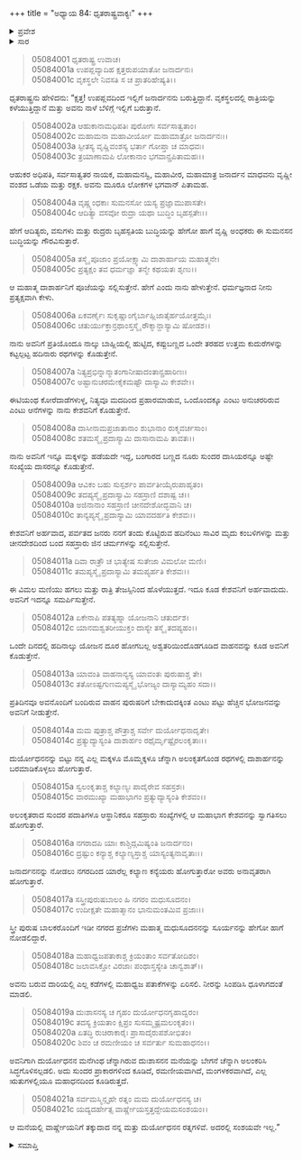 +++
title = "ಅಧ್ಯಾಯ 84: ಧೃತರಾಷ್ಟ್ರವಾಕ್ಯಃ"
+++

<details><summary>ಪ್ರವೇಶ</summary>


।।   ಓಂ ಓಂ ನಮೋ ನಾರಾಯಣಾಯ।।   ಶ್ರೀ ವೇದವ್ಯಾಸಾಯ ನಮಃ ।।

ಶ್ರೀ ಕೃಷ್ಣದ್ವೈಪಾಯನ ವೇದವ್ಯಾಸ ವಿರಚಿತ  

**ಶ್ರೀ ಮಹಾಭಾರತ**

**ಉದ್ಯೋಗ ಪರ್ವ**

**ಭಗವದ್ಯಾನ ಪರ್ವ**

**ಅಧ್ಯಾಯ 84**

</details>


<details><summary>ಸಾರ</summary>

ಕೃಷ್ಣನಿಗೆ ಏನೆಲ್ಲ ಉಡುಗೊರೆಗಳನ್ನಿತ್ತು ಸತ್ಕರಿಸುತ್ತೇನೆಂದು ಧೃತರಾಷ್ಟ್ರನು ವಿದುರನಿಗೆ ಹೇಳಿಕೊಳ್ಳುವುದು (1-21).

</details>



> 05084001 ಧೃತರಾಷ್ಟ್ರ ಉವಾಚ।  
05084001a ಉಪಪ್ಲವ್ಯಾದಿಹ ಕ್ಷತ್ತರುಪಯಾತೋ ಜನಾರ್ದನಃ।  
05084001c ವೃಕಸ್ಥಲೇ ನಿವಸತಿ ಸ ಚ ಪ್ರಾತರಿಹೇಷ್ಯತಿ।।

ಧೃತರಾಷ್ಟ್ರನು ಹೇಳಿದನು: “ಕ್ಷತ್ತ! ಉಪಪ್ಲವದಿಂದ ಇಲ್ಲಿಗೆ ಜನಾರ್ದನನು ಬರುತ್ತಿದ್ದಾನೆ. ವೃಕಸ್ಥಲದಲ್ಲಿ ರಾತ್ರಿಯನ್ನು ಕಳೆಯುತ್ತಿದ್ದಾನೆ ಮತ್ತು ಅವನು ನಾಳೆ ಬೆಳಿಗ್ಗೆ ಇಲ್ಲಿಗೆ ಬರುತ್ತಾನೆ.

> 05084002a ಆಹುಕಾನಾಮಧಿಪತಿಃ ಪುರೋಗಃ ಸರ್ವಸಾತ್ವತಾಂ।  
05084002c ಮಹಾಮನಾ ಮಹಾವೀರ್ಯೋ ಮಹಾಮಾತ್ರೋ ಜನಾರ್ದನಃ।।  
05084003a ಸ್ಫೀತಸ್ಯ ವೃಷ್ಣಿವಂಶಸ್ಯ ಭರ್ತಾ ಗೋಪ್ತಾ ಚ ಮಾಧವಃ।   
05084003c ತ್ರಯಾಣಾಮಪಿ ಲೋಕಾನಾಂ ಭಗವಾನ್ಪ್ರಪಿತಾಮಹಃ।।

ಆಹುಕರ ಅಧಿಪತಿ, ಸರ್ವಸಾತ್ವತರ ನಾಯಕ, ಮಹಾಮನಸ್ವಿ, ಮಹಾವೀರ, ಮಹಾಮಾತ್ರ ಜನಾರ್ದನ ಮಾಧವನು ವೃಷ್ಣೀ ವಂಶದ ಒಡೆಯ ಮತ್ತು ರಕ್ಷಕ. ಅವನು ಮೂರೂ ಲೋಕಗಳ ಭಗವಾನ್ ಪಿತಾಮಹ.

> 05084004a ವೃಷ್ಣ್ಯಂಧಕಾಃ ಸುಮನಸೋ ಯಸ್ಯ ಪ್ರಜ್ಞಾಮುಪಾಸತೇ।  
05084004c ಆದಿತ್ಯಾ ವಸವೋ ರುದ್ರಾ ಯಥಾ ಬುದ್ಧಿಂ ಬೃಹಸ್ಪತೇಃ।।

ಹೇಗೆ ಆದಿತ್ಯರು, ವಸುಗಳು ಮತ್ತು ರುದ್ರರು ಬೃಹಸ್ಪತಿಯ ಬುದ್ಧಿಯನ್ನು ಹೇಗೋ ಹಾಗೆ ವೃಷ್ಣಿ ಅಂಧಕರು ಈ ಸುಮನಸನ ಬುದ್ಧಿಯನ್ನು ಗೌರವಿಸುತ್ತಾರೆ.

> 05084005a ತಸ್ಮೈ ಪೂಜಾಂ ಪ್ರಯೋಕ್ಷ್ಯಾಮಿ ದಾಶಾರ್ಹಾಯ ಮಹಾತ್ಮನೇ।  
05084005c ಪ್ರತ್ಯಕ್ಷಂ ತವ ಧರ್ಮಜ್ಞಾ ತನ್ಮೇ ಕಥಯತಃ ಶೃಣು।।

ಆ ಮಹಾತ್ಮ ದಾಶಾರ್ಹನಿಗೆ ಪೂಜೆಯನ್ನು ಸಲ್ಲಿಸುತ್ತೇನೆ. ಹೇಗೆ ಎಂದು ನಾನು ಹೇಳುತ್ತೇನೆ. ಧರ್ಮಜ್ಞನಾದ ನೀನು ಪ್ರತ್ಯಕ್ಷವಾಗಿ ಕೇಳು.

> 05084006a ಏಕವರ್ಣೈಃ ಸುಕೃಷ್ಣಾಂಗೈರ್ಬಾಹ್ಲಿಜಾತೈರ್ಹಯೋತ್ತಮೈಃ।  
05084006c ಚತುರ್ಯುಕ್ತಾನ್ರಥಾಂಸ್ತಸ್ಮೈ ರೌಕ್ಮಾನ್ದಾಸ್ಯಾಮಿ ಷೋಡಶ।।

ನಾನು ಅವನಿಗೆ ಪ್ರತಿಯೊಂದೂ ನಾಲ್ಕು ಬಾಹ್ಲಿಯಲ್ಲಿ ಹುಟ್ಟಿದ, ಕಪ್ಪುಬಣ್ಣದ ಒಂದೇ ತರಹದ ಉತ್ತಮ ಕುದುರೆಗಳನ್ನು ಕಟ್ಟಲ್ಪಟ್ಟ ಹದಿನಾರು ರಥಗಳನ್ನು ಕೊಡುತ್ತೇನೆ.

> 05084007a ನಿತ್ಯಪ್ರಭಿನ್ನಾನ್ಮಾತಂಗಾನೀಷಾದಂತಾನ್ಪ್ರಹಾರಿಣಃ।  
05084007c ಅಷ್ಟಾನುಚರಮೇಕೈಕಮಷ್ಟೌ ದಾಸ್ಯಾಮಿ ಕೇಶವೇ।।

ಈಟಿಯಂಥ ಕೋರೆದಾಡೆಗಳುಳ್ಳ, ನಿತ್ಯವೂ ಮದದಿಂದ ಪ್ರಹಾರಮಾಡುವ, ಒಂದೊಂದಕ್ಕೂ ಎಂಟು ಅನುಚರರಿರುವ ಎಂಟು ಆನೆಗಳನ್ನು ನಾನು ಕೇಶವನಿಗೆ ಕೊಡುತ್ತೇನೆ.

> 05084008a ದಾಸೀನಾಮಪ್ರಜಾತಾನಾಂ ಶುಭಾನಾಂ ರುಕ್ಮವರ್ಚಸಾಂ।  
05084008c ಶತಮಸ್ಮೈ ಪ್ರದಾಸ್ಯಾಮಿ ದಾಸಾನಾಮಪಿ ತಾವತಃ।।

ನಾನು ಅವನಿಗೆ ಇನ್ನೂ ಮಕ್ಕಳನ್ನು ಹಡೆಯದೇ ಇದ್ದ, ಬಂಗಾರದ ಬಣ್ಣದ ನೂರು ಸುಂದರ ದಾಸಿಯರನ್ನೂ ಅಷ್ಟೇ ಸಂಖ್ಯೆಯ ದಾಸರನ್ನೂ ಕೊಡುತ್ತೇನೆ.

> 05084009a ಆವಿಕಂ ಬಹು ಸುಸ್ಪರ್ಶಂ ಪಾರ್ವತೀಯೈರುಪಾಹೃತಂ।   
05084009c ತದಪ್ಯಸ್ಮೈ ಪ್ರದಾಸ್ಯಾಮಿ ಸಹಸ್ರಾಣಿ ದಶಾಷ್ಟ ಚ।।  
05084010a ಅಜಿನಾನಾಂ ಸಹಸ್ರಾಣಿ ಚೀನದೇಶೋದ್ಭವಾನಿ ಚ।  
05084010c ತಾನ್ಯಪ್ಯಸ್ಮೈ ಪ್ರದಾಸ್ಯಾಮಿ ಯಾವದರ್ಹತಿ ಕೇಶವಃ।।

ಕೇಶವನಿಗೆ ಅರ್ಹವಾದ, ಪರ್ವತದ ಜನರು ನನಗೆ ತಂದು ಕೊಟ್ಟಿರುವ ಹದಿನೆಂಟು ಸಾವಿರ ಮೃದು ಕಂಬಳಿಗಳನ್ನು ಮತ್ತು ಚೀನದೇಶದಿಂದ ಬಂದ ಸಹಸ್ರಾರು ಜಿನ ಚರ್ಮಗಳನ್ನು ಸಲ್ಲಿಸುತ್ತೇನೆ.

> 05084011a ದಿವಾ ರಾತ್ರೌ ಚ ಭಾತ್ಯೇಷ ಸುತೇಜಾ ವಿಮಲೋ ಮಣಿಃ।  
05084011c ತಮಪ್ಯಸ್ಮೈ ಪ್ರದಾಸ್ಯಾಮಿ ತಮಪ್ಯರ್ಹತಿ ಕೇಶವಃ।।

ಈ ವಿಮಲ ಮಣಿಯು ಹಗಲು ಮತ್ತು ರಾತ್ರಿ ತೇಜಸ್ಸಿನಿಂದ ಹೊಳೆಯುತ್ತದೆ. ಇದೂ ಕೂಡ ಕೇಶವನಿಗೆ ಅರ್ಹವಾದುದು. ಅವನಿಗೆ ಇದನ್ನೂ ಸಮರ್ಪಿಸುತ್ತೇನೆ.

> 05084012a ಏಕೇನಾಪಿ ಪತತ್ಯಹ್ನಾ ಯೋಜನಾನಿ ಚತುರ್ದಶ।  
05084012c ಯಾನಮಶ್ವತರೀಯುಕ್ತಂ ದಾಸ್ಯೇ ತಸ್ಮೈ ತದಪ್ಯಹಂ।।

ಒಂದೇ ದಿನದಲ್ಲಿ ಹದಿನಾಲ್ಕು ಯೋಜನ ದೂರ ಹೋಗಬಲ್ಲ ಅಶ್ವತರಿಯಿಂದೊಡಗೂಡಿದ ವಾಹನವನ್ನು ಕೂಡ ಅವನಿಗೆ ಕೊಡುತ್ತೇನೆ.

> 05084013a ಯಾವಂತಿ ವಾಹನಾನ್ಯಸ್ಯ ಯಾವಂತಃ ಪುರುಷಾಶ್ಚ ತೇ।  
05084013c ತತೋಽಷ್ಟಗುಣಮಪ್ಯಸ್ಮೈ ಭೋಜ್ಯಂ ದಾಸ್ಯಾಮ್ಯಹಂ ಸದಾ।।

ಪ್ರತಿದಿನವೂ ಅವನೊಂದಿಗೆ ಬಂದಿರುವ ವಾಹನ ಪುರುಷರಿಗೆ ಬೇಕಾದುದಕ್ಕಿಂತ ಎಂಟು ಪಟ್ಟು ಹೆಚ್ಚಿನ ಭೋಜನವನ್ನು ಅವನಿಗೆ ನೀಡುತ್ತೇನೆ.

> 05084014a ಮಮ ಪುತ್ರಾಶ್ಚ ಪೌತ್ರಾಶ್ಚ ಸರ್ವೇ ದುರ್ಯೋಧನಾದೃತೇ।  
05084014c ಪ್ರತ್ಯುದ್ಯಾಸ್ಯಂತಿ ದಾಶಾರ್ಹಂ ರಥೈರ್ಮೃಷ್ಟೈರಲಂಕೃತಾಃ।।

ದುರ್ಯೋಧನನನ್ನು ಬಿಟ್ಟು ನನ್ನ ಎಲ್ಲ ಮಕ್ಕಳೂ ಮೊಮ್ಮಕ್ಕಳೂ ಚೆನ್ನಾಗಿ ಅಲಂಕೃತಗೊಂಡ ರಥಗಳಲ್ಲಿ ದಾಶಾರ್ಹನನ್ನು ಬರಮಾಡಿಕೊಳ್ಳಲು ಹೋಗುತ್ತಾರೆ.

> 05084015a ಸ್ವಲಂಕೃತಾಶ್ಚ ಕಲ್ಯಾಣ್ಯಃ ಪಾದೈರೇವ ಸಹಸ್ರಶಃ।   
05084015c ವಾರಮುಖ್ಯಾ ಮಹಾಭಾಗಂ ಪ್ರತ್ಯುದ್ಯಾಸ್ಯಂತಿ ಕೇಶವಂ।।

ಅಲಂಕೃತರಾದ ಸುಂದರ ಪದಾತಿಗಳೂ ಆಸ್ಥಾನಿಕರೂ ಸಹಸ್ರಾರು ಸಂಖ್ಯೆಗಳಲ್ಲಿ ಆ ಮಹಾಭಾಗ ಕೇಶವನನ್ನು ಸ್ವಾಗತಿಸಲು ಹೋಗುತ್ತಾರೆ.

> 05084016a ನಗರಾದಪಿ ಯಾಃ ಕಾಶ್ಚಿದ್ಗಮಿಷ್ಯಂತಿ ಜನಾರ್ದನಂ।  
05084016c ದ್ರಷ್ಟುಂ ಕನ್ಯಾಶ್ಚ ಕಲ್ಯಾಣ್ಯಸ್ತಾಶ್ಚ ಯಾಸ್ಯಂತ್ಯನಾವೃತಾಃ।।

ಜನಾರ್ದನನನ್ನು ನೋಡಲು ನಗರದಿಂದ ಯಾರೆಲ್ಲ ಕಲ್ಯಾಣ ಕನ್ಯೆಯರು ಹೋಗುತ್ತಾರೋ ಅವರು ಅನಾವೃತರಾಗಿ ಹೋಗುತ್ತಾರೆ.

> 05084017a ಸಸ್ತ್ರೀಪುರುಷಬಾಲಂ ಹಿ ನಗರಂ ಮಧುಸೂದನಂ।  
05084017c ಉದೀಕ್ಷತೇ ಮಹಾತ್ಮಾನಂ ಭಾನುಮಂತಮಿವ ಪ್ರಜಾಃ।।

ಸ್ತ್ರೀ ಪುರುಷ ಬಾಲಕರೊಂದಿಗೆ ಇಡೀ ನಗರದ ಪ್ರಜೆಗಳು ಮಹಾತ್ಮ ಮಧುಸೂದನನನ್ನು ಸೂರ್ಯನನ್ನು ಹೇಗೋ ಹಾಗೆ ನೋಡಲಿದ್ದಾರೆ.

> 05084018a ಮಹಾಧ್ವಜಪತಾಕಾಶ್ಚ ಕ್ರಿಯಂತಾಂ ಸರ್ವತೋದಿಶಂ।  
05084018c ಜಲಾವಸಿಕ್ತೋ ವಿರಜಾಃ ಪಂಥಾಸ್ತಸ್ಯೇತಿ ಚಾನ್ವಶಾತ್।।

ಅವನು ಬರುವ ದಾರಿಯಲ್ಲಿ ಎಲ್ಲ ಕಡೆಗಳಲ್ಲಿ ಮಹಾಧ್ವಜ ಪತಾಕೆಗಳನ್ನು ಏರಿಸಲಿ. ನೀರನ್ನು ಸಿಂಪಡಿಸಿ ಧೂಳಾಗದಂತೆ ಮಾಡಲಿ.

> 05084019a ದುಃಶಾಸನಸ್ಯ ಚ ಗೃಹಂ ದುರ್ಯೋಧನಗೃಹಾದ್ವರಂ।   
05084019c ತದಸ್ಯ ಕ್ರಿಯತಾಂ ಕ್ಷಿಪ್ರಂ ಸುಸಮ್ಮೃಷ್ಟಮಲಂಕೃತಂ।।  
05084020a ಏತದ್ಧಿ ರುಚಿರಾಕಾರೈಃ ಪ್ರಾಸಾದೈರುಪಶೋಭಿತಂ।  
05084020c ಶಿವಂ ಚ ರಮಣೀಯಂ ಚ ಸರ್ವರ್ತು ಸುಮಹಾಧನಂ।।

ಅವನಿಗಾಗಿ ದುರ್ಯೋಧನನ ಮನೆಗಿಂಥ ಚೆನ್ನಾಗಿರುವ ದುಃಶಾಸನನ ಮನೆಯನ್ನು ಬೇಗನೆ ಚೆನ್ನಾಗಿ ಅಲಂಕರಿಸಿ ಸಿದ್ಧಗೊಳಿಸಲ್ಪಡಲಿ. ಅದು ಸುಂದರ ಪ್ರಾಕಾರಗಳಿಂದ ಕೂಡಿದೆ, ರಮಣೀಯವಾಗಿದೆ, ಮಂಗಳಕರವಾಗಿದೆ, ಎಲ್ಲ ಋತುಗಳಲ್ಲಿಯೂ ಮಹಾಧನದಿಂದ ಕೂಡಿರುತ್ತದೆ.

> 05084021a ಸರ್ವಮಸ್ಮಿನ್ಗೃಹೇ ರತ್ನಂ ಮಮ ದುರ್ಯೋಧನಸ್ಯ ಚ।  
05084021c ಯದ್ಯದರ್ಹೇತ್ಸ ವಾರ್ಷ್ಣೇಯಸ್ತತ್ತದ್ದೇಯಮಸಂಶಯಂ।।

ಆ ಮನೆಯಲ್ಲಿ ವಾರ್ಷ್ಣೇಯನಿಗೆ ತಕ್ಕುದಾದ ನನ್ನ ಮತ್ತು ದುರ್ಯೋಧನನ ರತ್ನಗಳಿವೆ. ಅದರಲ್ಲಿ ಸಂಶಯವೇ ಇಲ್ಲ.”




<details><summary>ಸಮಾಪ್ತಿ</summary>


ಇತಿ ಶ್ರೀ ಮಹಾಭಾರತೇ ಉದ್ಯೋಗ ಪರ್ವಣಿ ಭಗವದ್ಯಾನ ಪರ್ವಣಿ ಧೃತರಾಷ್ಟ್ರವಾಕ್ಯೇ ಚತುರಶೀತಿತಮೋಽಧ್ಯಾಯಃ।  
ಇದು ಶ್ರೀ ಮಹಾಭಾರತದಲ್ಲಿ ಉದ್ಯೋಗ ಪರ್ವದಲ್ಲಿ ಭಗವದ್ಯಾನ ಪರ್ವದಲ್ಲಿ ಧೃತರಾಷ್ಟ್ರವಾಕ್ಯ ಎನ್ನುವ ಎಂಭತ್ನಾಲ್ಕನೆಯ ಅಧ್ಯಾಯವು.


</details>
